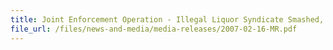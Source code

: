 ```yaml
---
title: Joint Enforcement Operation - Illegal Liquor Syndicate Smashed, Five Men Arrested and Drugs Seized
file_url: /files/news-and-media/media-releases/2007-02-16-MR.pdf
---
```

